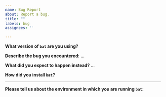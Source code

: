 ```yaml
---
name: Bug Report
about: Report a bug.
title: ""
labels: bug
assignees: ''

---
```


<!--
Hey there, thanks for creating an issue! 
Please make sure to fill out these few questions so we can help you as fast as possible :)
-->

**What version of `bat` are you using?**
<!-- Output of `bat --version` -->

**Describe the bug you encountered:**
...

**What did you expect to happen instead?**
...

**How did you install `bat`?**
<!-- apt-get, homebrew, GitHub release, etc.  -->

---

**Please tell us about the environment in which you are running `bat`:**
<!--
Unix-like (Linux or MacOS):
  Run the script at https://github.com/sharkdp/bat/blob/master/diagnostics/info.sh and paste the output below.

Windows:
  Add your Windows Version (e.g. "Windows 10 1908").
-->
